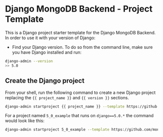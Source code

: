 # Django MongoDB Backend - Project Template

This is a Django project starter template for the Django MongoDB Backend.
In order to use it with your version of Django: 

- Find your Django version. To do so from the command line, make sure you
  have Django installed and run:

```bash
django-admin --version
>> 5.0
```

## Create the Django project

From your shell, run the following command to create a new Django project
replacing the `{{ project_name }}` and `{{ version }}` sections. 

```bash
django-admin startproject {{ project_name }} --template https://github.com/mongodb-labs/django-mongodb-project/archive/refs/heads/{{ version }}.x.zip
```

For a project named `5_0_example` that runs on `django==5.0.*`
the command would look like this:

```bash
django-admin startproject 5_0_example --template https://github.com/mongodb-labs/django-mongodb-project/archive/refs/heads/5.0.x.zip
```
